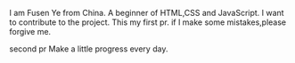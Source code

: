 I am Fusen Ye from China.
A beginner of HTML,CSS and JavaScript.
I want to contribute to the project.
This my first pr.
if I make some mistakes,please forgive me.

second pr
Make a little progress every day.